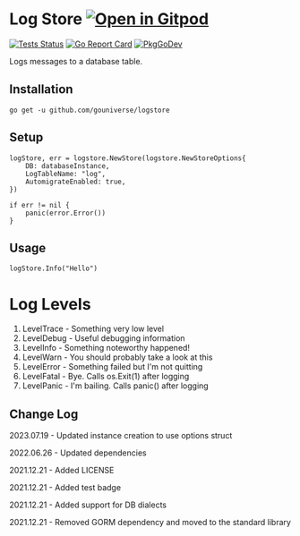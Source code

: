 # Log Store <a href="https://gitpod.io/#https://github.com/gouniverse/logstore" style="float:right:"><img src="https://gitpod.io/button/open-in-gitpod.svg" alt="Open in Gitpod" loading="lazy"></a>

[![Tests Status](https://github.com/gouniverse/logstore/actions/workflows/tests.yml/badge.svg?branch=main)](https://github.com/gouniverse/logstore/actions/workflows/tests.yml)
[![Go Report Card](https://goreportcard.com/badge/github.com/gouniverse/logstore)](https://goreportcard.com/report/github.com/gouniverse/logstore)
[![PkgGoDev](https://pkg.go.dev/badge/github.com/gouniverse/logstore)](https://pkg.go.dev/github.com/gouniverse/logstore)

Logs messages to a database table.

## Installation
```
go get -u github.com/gouniverse/logstore
```

## Setup

```
logStore, err = logstore.NewStore(logstore.NewStoreOptions{
    DB: databaseInstance,
    LogTableName: "log",
    AutomigrateEnabled: true,
})

if err != nil {
    panic(error.Error())
}
```

## Usage

```
logStore.Info("Hello")
```


# Log Levels

1. LevelTrace - Something very low level
2. LevelDebug - Useful debugging information
3. LevelInfo - Something noteworthy happened!
4. LevelWarn - You should probably take a look at this
5. LevelError - Something failed but I'm not quitting
6. LevelFatal - Bye. Calls os.Exit(1) after logging
7. LevelPanic - I'm bailing. Calls panic() after logging

## Change Log
2023.07.19 - Updated instance creation to use options struct

2022.06.26 - Updated dependencies

2021.12.21 - Added LICENSE

2021.12.21 - Added test badge

2021.12.21 - Added support for DB dialects

2021.12.21 - Removed GORM dependency and moved to the standard library
